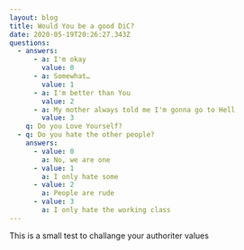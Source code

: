 ```yaml
---
layout: blog
title: Would You be a good DiC?
date: 2020-05-19T20:26:27.343Z
questions:
  - answers:
      - a: I'm okay
        value: 0
      - a: Somewhat…
        value: 1
      - a: I'm better than You
        value: 2
      - a: My mother always told me I'm gonna go to Hell
        value: 3
    q: Do you Love Yourself?
  - q: Do you hate the other people?
    answers:
      - value: 0
        a: No, we are one
      - value: 1
        a: I only hate some
      - value: 2
        a: People are rude
      - value: 3
        a: I only hate the working class
---
```

This is a small test to challange your authoriter values 